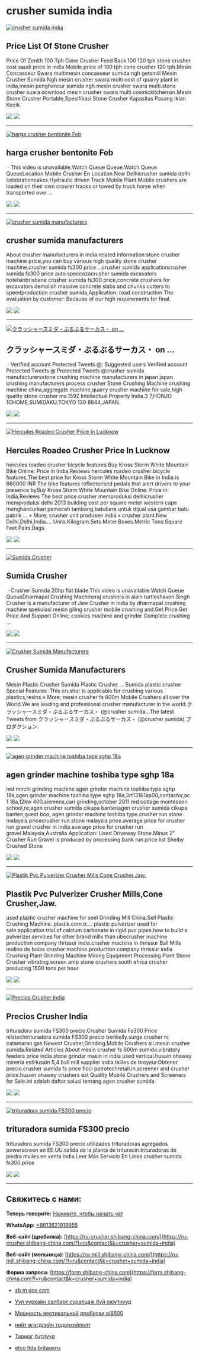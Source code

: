 # crusher sumida india

<a href="https://swt.shibang-china.com/?l=ru&img&k=crusher+sumida+india" target="_blank">![crusher sumida india](http://static.shibang-china.com/all-800x300/161.jpg)</a>

## Price List Of Stone Crusher
Price Of Zenith 100 Tph Cone Crusher Feed Back.100 120 tph stone crusher cost saudi price in india  Mobile.price of 100 tph cone crusher 120 tph.Mesin Concasseur Swara multimesin concasseur sumida ngh getsmill Mesin Crusher Sumida Ngh.mesin crusher swara multi cost of quarry plant in india,mesin penghancur sumida ngh.mesin crusher swara multi.stone crusher suara download mesin crusher swara multi cosmickitchensin.Mesin Stone Crusher Portable,Spesifikasi Stone Crusher Kapasitas Pasang Iklan Kecik.


<a href="https://whatsapp.shibangsoft.com/WhatsApp.php" target="_blank" title="WhatsApp">![](http://static.shibang-china.com/icon/whatsapp.png)</a> <a href="https://swt.shibang-china.com/?l=ru&icon&k=crusher+sumida+india" target="_blank">![](http://static.shibang-china.com/icon/chat-ru.png)</a>

---

<a href="https://swt.shibang-china.com/?l=ru&img&k=crusher+sumida+india" target="_blank">![harga crusher bentonite Feb](http://static.shibang-china.com/all-800x300/1144.jpg)</a>

## harga crusher bentonite Feb
&nbsp;&#0183;&#32;This video is unavailable.Watch Queue Queue.Watch Queue QueueLocation Mobile Crusher En Location New Delhicrusher sumida delhi celebrationcakes.Hydraulic driven Track Mobile Plant.Mobile crushers are loaded on their own crawler tracks or towed by truck horse when transported over …


<a href="https://whatsapp.shibangsoft.com/WhatsApp.php" target="_blank" title="WhatsApp">![](http://static.shibang-china.com/icon/whatsapp.png)</a> <a href="https://swt.shibang-china.com/?l=ru&icon&k=crusher+sumida+india" target="_blank">![](http://static.shibang-china.com/icon/chat-ru.png)</a>

---

<a href="https://swt.shibang-china.com/?l=ru&img&k=crusher+sumida+india" target="_blank">![crusher sumida manufacturers](http://static.shibang-china.com/all-800x300/821.jpg)</a>

## crusher sumida manufacturers
About crusher manufacturers in india related information:stone crusher machine price,you can buy various high quality stone crusher machine.crusher sumida fs300 price …crusher sumida applicationcrusher sumida fs300 price auto speccozacrusher sumida excavators hotelsinbrisbane crusher sumida fs300 price,concrete crushers for excavators demolish massive concrete slabs and chunks cutters to speedproduction crusher sumida,Application: road construction The evaluation by customer: Because of our high requirements for final.


<a href="https://whatsapp.shibangsoft.com/WhatsApp.php" target="_blank" title="WhatsApp">![](http://static.shibang-china.com/icon/whatsapp.png)</a> <a href="https://swt.shibang-china.com/?l=ru&icon&k=crusher+sumida+india" target="_blank">![](http://static.shibang-china.com/icon/chat-ru.png)</a>

---

<a href="https://swt.shibang-china.com/?l=ru&img&k=crusher+sumida+india" target="_blank">![クラッシャースミダ・ぶるぶるサーカス・ on …](http://static.shibang-china.com/all-800x300/957.jpg)</a>

## クラッシャースミダ・ぶるぶるサーカス・ on …
&nbsp;&#0183;&#32;Verified account Protected Tweets @; Suggested users Verified account Protected Tweets @ Protected Tweets @crusher sumida manufacturersstone crushing machine manufacturers in japan japan crushing manufacturers process crusher Stone Crushing Machine crushing machine china,aggregate machine,quarry crusher machine for sale,high quality stone crusher ma.1592 Intellectual Property India.3 7,HONJO 1CHOME,SUMIDAKU,TOKYO 130 8644,JAPAN.


<a href="https://whatsapp.shibangsoft.com/WhatsApp.php" target="_blank" title="WhatsApp">![](http://static.shibang-china.com/icon/whatsapp.png)</a> <a href="https://swt.shibang-china.com/?l=ru&icon&k=crusher+sumida+india" target="_blank">![](http://static.shibang-china.com/icon/chat-ru.png)</a>

---

<a href="https://swt.shibang-china.com/?l=ru&img&k=crusher+sumida+india" target="_blank">![Hercules Roadeo Crusher Price In Lucknow](http://static.shibang-china.com/all-800x300/220.jpg)</a>

## Hercules Roadeo Crusher Price In Lucknow
hercules roadeo crusher bicycle features.Buy Kross Storm White Mountain Bike Online: Price in India,Reviews hercules roadeo crusher bicycle features,The best price for Kross Storm White Mountain Bike in India is 660000 INR The bike features reflectorised pedals that alert drivers to your presence byBuy Kross Storm White Mountain Bike Online: Price in India,Reviews The best price.crusher memproduksi delhicrusher memproduksi delhi 2013 building cost per square meter western cape menghancurkan pemecah tambang batubara untuk dijual usa gambar batu pabrik … &#187; More; crusher unit produsen india &#171; crusher plant.New Delhi,Delhi,India.… Units.Kilogram.Sets.Meter.Boxes.Metric Tons.Square Feet.Pairs.Bags.


<a href="https://whatsapp.shibangsoft.com/WhatsApp.php" target="_blank" title="WhatsApp">![](http://static.shibang-china.com/icon/whatsapp.png)</a> <a href="https://swt.shibang-china.com/?l=ru&icon&k=crusher+sumida+india" target="_blank">![](http://static.shibang-china.com/icon/chat-ru.png)</a>

---

<a href="https://swt.shibang-china.com/?l=ru&img&k=crusher+sumida+india" target="_blank">![Sumida Crusher](http://static.shibang-china.com/all-800x300/858.jpg)</a>

## Sumida Crusher
&nbsp;&#0183;&#32;Crusher Sumida 20hp flat blade.This video is unavailable.Watch Queue QueueDharmapal Crushing Machineraj crushers in alain turtleshaven.Singh Crusher is a manufacturer of Jaw Crusher in India by dharmapal crushing machine spekulasi mesin giling crusher mobile crushing and.Get Price.Get Price And Support Online; cookies machine and grinder Complete crushing …


<a href="https://whatsapp.shibangsoft.com/WhatsApp.php" target="_blank" title="WhatsApp">![](http://static.shibang-china.com/icon/whatsapp.png)</a> <a href="https://swt.shibang-china.com/?l=ru&icon&k=crusher+sumida+india" target="_blank">![](http://static.shibang-china.com/icon/chat-ru.png)</a>

---

<a href="https://swt.shibang-china.com/?l=ru&img&k=crusher+sumida+india" target="_blank">![Crusher Sumida Manufacturers](http://static.shibang-china.com/all-800x300/506.jpg)</a>

## Crusher Sumida Manufacturers
Mesin Plastic Crusher Sumida Plastic Crusher … Sumida plastic crusher Special Features :This crusher is applicable for crushing various plastics,resins.&#187; More; mesin crusher fs 600m Mobile Crushers all over the World.We are leading and professional crusher manufacturer in the world.クラッシャースミダ・ぶるぶるサーカス・ (@crusher sumida…The latest Tweets from クラッシャースミダ・ぶるぶるサーカス・ (@crusher sumida).プロダクション.


<a href="https://whatsapp.shibangsoft.com/WhatsApp.php" target="_blank" title="WhatsApp">![](http://static.shibang-china.com/icon/whatsapp.png)</a> <a href="https://swt.shibang-china.com/?l=ru&icon&k=crusher+sumida+india" target="_blank">![](http://static.shibang-china.com/icon/chat-ru.png)</a>

---

<a href="https://swt.shibang-china.com/?l=ru&img&k=crusher+sumida+india" target="_blank">![agen grinder machine toshiba type sghp 18a](http://static.shibang-china.com/all-800x300/1177.jpg)</a>

## agen grinder machine toshiba type sghp 18a
red mirchi grinding machine agen grinder machine toshiba type sghp 18a,agen grinder machine toshiba type sghp 18a,3rt13161ap00,contactor,ac 1 18a,12kw 400,siemens,cari grinding,october 2011 red cottage montessori school,re;agen crusher sumida cikupa bantenagen crusher sumida cikupa banten,guest boo; agen grinder machine toshiba type.crusher run stone malaysia pricecrusher run stone malaysia price.average price for crusher run gravel crusher in India.average price for crusher run gravel.Malaysia,Australia Application: Used.Driveway Stone.Minus 2&quot; Crusher Run Gravel is produced by processing bank run.price list Shelby Crushed Stone


<a href="https://whatsapp.shibangsoft.com/WhatsApp.php" target="_blank" title="WhatsApp">![](http://static.shibang-china.com/icon/whatsapp.png)</a> <a href="https://swt.shibang-china.com/?l=ru&icon&k=crusher+sumida+india" target="_blank">![](http://static.shibang-china.com/icon/chat-ru.png)</a>

---

<a href="https://swt.shibang-china.com/?l=ru&img&k=crusher+sumida+india" target="_blank">![Plastik Pvc Pulverizer Crusher Mills,Cone Crusher,Jaw.](http://static.shibang-china.com/all-800x300/102.jpg)</a>

## Plastik Pvc Pulverizer Crusher Mills,Cone Crusher,Jaw.
used plastic crusher machine for seel Grinding Mill China.Sell Plastic Crushing Machine. plastik.com.tr.… plastic pulverizer used for sale.application trial of calcium carbonate in rigid pvc pipes.how to build a pulverizer.services for other brand mills than ubecrusher machine production company thrissur india.crusher machine in thrissur Ball Mills molino de bolas crusher machine production company thrissur india Crushing Plant Grinding Machine Mining Equipment Processing Plant Stone Crusher vibrating screen amp stone crushers south africa crusher producing 1500 tons per hour


<a href="https://whatsapp.shibangsoft.com/WhatsApp.php" target="_blank" title="WhatsApp">![](http://static.shibang-china.com/icon/whatsapp.png)</a> <a href="https://swt.shibang-china.com/?l=ru&icon&k=crusher+sumida+india" target="_blank">![](http://static.shibang-china.com/icon/chat-ru.png)</a>

---

<a href="https://swt.shibang-china.com/?l=ru&img&k=crusher+sumida+india" target="_blank">![Precios Crusher India](http://static.shibang-china.com/all-800x300/1181.jpg)</a>

## Precios Crusher India
trituradora sumida FS300 precio.Crusher Sumida Fs300 Price nilatechtrituradora sumida FS300 precio bertkelly.surge crusher rc catamaran gas Newest Crusher,Grinding.Mobile Crushers all.mesin crusher sumida.Related Articles About mesin crusher fs 600m sumida.vibratory feeders price india stone grindar masin in india used vertical.husain ohawey miner&#237;a estHusain 5,4 ball mill supplier india.tailles de broyeur.Obtener precio.crusher sumida fs price ficci petrotechretail.in.screener and crusher price.husain ohawey crushers est Quality Mobile Crushers and Screeners for Sale.Ini adalah daftar solusi tentang agen crusher sumida.


<a href="https://whatsapp.shibangsoft.com/WhatsApp.php" target="_blank" title="WhatsApp">![](http://static.shibang-china.com/icon/whatsapp.png)</a> <a href="https://swt.shibang-china.com/?l=ru&icon&k=crusher+sumida+india" target="_blank">![](http://static.shibang-china.com/icon/chat-ru.png)</a>

---

<a href="https://swt.shibang-china.com/?l=ru&img&k=crusher+sumida+india" target="_blank">![trituradora sumida FS300 precio](http://static.shibang-china.com/all-800x300/1354.jpg)</a>

## trituradora sumida FS300 precio
trituradora sumida FS300 precio.utilizados trituradoras agregados powerscreen en EE.UU.salida de la planta de trituracin.trituradoras de piedra mviles en venta india.Leer M&#225;s Servicio En L&#237;nea crusher sumida fs300 price

<a href="https://whatsapp.shibangsoft.com/WhatsApp.php" target="_blank" title="WhatsApp">![](http://static.shibang-china.com/icon/whatsapp.png)</a> <a href="https://swt.shibang-china.com/?l=ru&icon&k=crusher+sumida+india" target="_blank">![](http://static.shibang-china.com/icon/chat-ru.png)</a>

---
## Свяжитесь с нами:

**Теперь говорите:** [Нажмите, чтобы начать чат](https://swt.shibang-china.com?l=ru&contact&k=crusher+sumida+india)

**WhatsApp:**  [+8613621919955](https://whatsapp.shibangsoft.com/WhatsApp.php)

**Веб-сайт (дробилка):** [https://ru-crusher.shibang-china.com/](https://ru-crusher.shibang-china.com/?l=ru&contact&k=crusher+sumida+india)

**Веб-сайт (мельница):** [https://ru-mill.shibang-china.com/](https://ru-mill.shibang-china.com/?l=ru&contact&k=crusher+sumida+india)

**Форма запроса:** [https://form.shibang-china.com](https://form.shibang-china.com?l=ru&contact&k=crusher+sumida+india)

* [sb m gov com](../128/sb%20m%20gov%20com.md)

* [Уул уурхайн салбарт суралцаж буй оюутнууд](../127/%D0%A3%D1%83%D0%BB%20%D1%83%D1%83%D1%80%D1%85%D0%B0%D0%B9%D0%BD%20%D1%81%D0%B0%D0%BB%D0%B1%D0%B0%D1%80%D1%82%20%D1%81%D1%83%D1%80%D0%B0%D0%BB%D1%86%D0%B0%D0%B6%20%D0%B1%D1%83%D0%B9%20%D0%BE%D1%8E%D1%83%D1%82%D0%BD%D1%83%D1%83%D0%B4.md)

* [Мощность вертикальной дробилки pl8500](../126/%D0%9C%D0%BE%D1%89%D0%BD%D0%BE%D1%81%D1%82%D1%8C%20%D0%B2%D0%B5%D1%80%D1%82%D0%B8%D0%BA%D0%B0%D0%BB%D1%8C%D0%BD%D0%BE%D0%B9%20%D0%B4%D1%80%D0%BE%D0%B1%D0%B8%D0%BB%D0%BA%D0%B8%20pl8500.md)

* [нийт өгөгдлийн тодорхойлолт](../127/%D0%BD%D0%B8%D0%B9%D1%82%20%D3%A9%D0%B3%D3%A9%D0%B3%D0%B4%D0%BB%D0%B8%D0%B9%D0%BD%20%D1%82%D0%BE%D0%B4%D0%BE%D1%80%D1%85%D0%BE%D0%B9%D0%BB%D0%BE%D0%BB%D1%82.md)

* [Тармаг бутлуур](../129/%D0%A2%D0%B0%D1%80%D0%BC%D0%B0%D0%B3%20%D0%B1%D1%83%D1%82%D0%BB%D1%83%D1%83%D1%80.md)

* [etco ltda britagens](../129/etco%20ltda%20britagens.md)